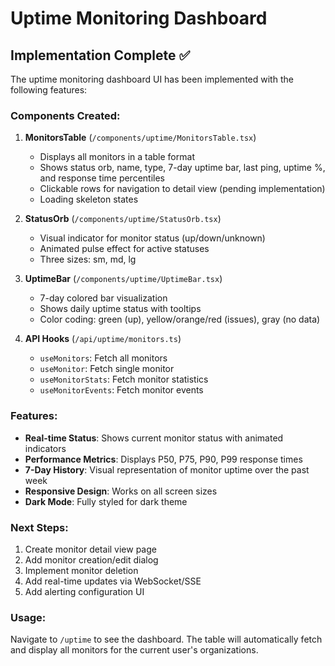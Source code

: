 # Uptime Monitoring Dashboard

## Implementation Complete ✅

The uptime monitoring dashboard UI has been implemented with the following features:

### Components Created:

1. **MonitorsTable** (`/components/uptime/MonitorsTable.tsx`)
   - Displays all monitors in a table format
   - Shows status orb, name, type, 7-day uptime bar, last ping, uptime %, and response time percentiles
   - Clickable rows for navigation to detail view (pending implementation)
   - Loading skeleton states

2. **StatusOrb** (`/components/uptime/StatusOrb.tsx`)
   - Visual indicator for monitor status (up/down/unknown)
   - Animated pulse effect for active statuses
   - Three sizes: sm, md, lg

3. **UptimeBar** (`/components/uptime/UptimeBar.tsx`)
   - 7-day colored bar visualization
   - Shows daily uptime status with tooltips
   - Color coding: green (up), yellow/orange/red (issues), gray (no data)

4. **API Hooks** (`/api/uptime/monitors.ts`)
   - `useMonitors`: Fetch all monitors
   - `useMonitor`: Fetch single monitor
   - `useMonitorStats`: Fetch monitor statistics
   - `useMonitorEvents`: Fetch monitor events

### Features:

- **Real-time Status**: Shows current monitor status with animated indicators
- **Performance Metrics**: Displays P50, P75, P90, P99 response times
- **7-Day History**: Visual representation of monitor uptime over the past week
- **Responsive Design**: Works on all screen sizes
- **Dark Mode**: Fully styled for dark theme

### Next Steps:

1. Create monitor detail view page
2. Add monitor creation/edit dialog
3. Implement monitor deletion
4. Add real-time updates via WebSocket/SSE
5. Add alerting configuration UI

### Usage:

Navigate to `/uptime` to see the dashboard. The table will automatically fetch and display all monitors for the current user's organizations.